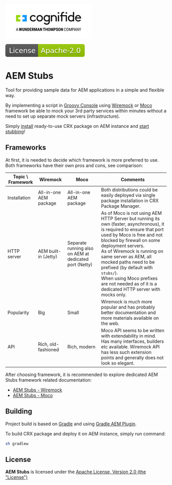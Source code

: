 [![Cognifide logo](docs/cognifide-logo.png)](http://cognifide.com)

[![Apache License, Version 2.0, January 2004](docs/apache-license-badge.svg)](http://www.apache.org/licenses/)

# AEM Stubs

Tool for providing sample data for AEM applications in a simple and flexible way.

By implementing a script in [Groovy Console](https://github.com/icfnext/aem-groovy-console) using [Wiremock](http://wiremock.org) or [Moco](https://github.com/dreamhead/moco) framework be able to mock your 3rd party services within minutes without a need to set up separate mock servers (infrastructure).

Simply [install](#installation) ready-to-use CRX package on AEM instance and [start stubbing](#getting-started)!

## Frameworks

At first, it is needed to decide which framework is more preferred to use.
Both frameworks have their own pros and cons, see comparison:

| Topic \ Framework   	| Wiremock               	| Moco                                                 	| Comments                                                                                                                                                                     	| 
|---------------------	|------------------------	|------------------------------------------------------ |------------------------------------------------------------------------------------------------------------------------------------------------------------------------------	|
| Installation        	| All-in-one AEM package 	| All-in-one AEM package                               	| Both distributions could be easily deployed via single package installation in CRX Package Manager.|                                                                                                                                             	|   	|
| HTTP server       	| AEM built-in (Jetty)  	| Separate running also on AEM at dedicated port (Netty)| As of Moco is not using AEM HTTP Server but running its own (faster, asynchronous), it is required to ensure that port<br>used by Moco is free and not blocked by firewall on some deployment servers.<br>As of Wiremock is running on same server as AEM, all mocked paths need to be prefixed (by default with `stubs/`).<br>When using Moco prefixes are not needed as of it is a dedicated HTTP server with mocks only.||
| Popularity            | Big                     	| Small                                              	| Wiremock is much more popular and has probably better documentation and more materials available on the web.|                                                                                                                                                                	|   	| 
| API                   | Rich, old-fashioned     	| Rich, modern                                       	| Moco API seems to be written with extendability in mind. Has many interfaces, builders etc available. Wiremock API has less such extension points and generally does not look so elegant.|


After choosing framework, it is recommended to explore dedicated AEM Stubs framework related documentation:

* [AEM Stubs - Wiremock](wiremock)
* [AEM Stubs - Moco](moco)

## Building

Project build is based on [Gradle](https://docs.gradle.org/current/userguide/userguide.html) and using [Gradle AEM Plugin](https://github.com/Cognifide/gradle-aem-plugin).

To build CRX package and deploy it on AEM instance, simply run command:

```bash
sh gradlew
```

## License

**AEM Stubs** is licensed under the [Apache License, Version 2.0 (the "License")](https://www.apache.org/licenses/LICENSE-2.0.txt)
